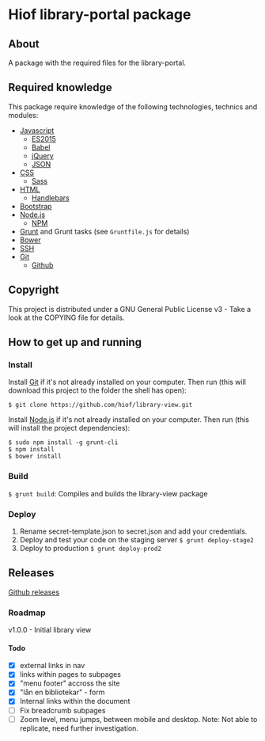 # Hiof library-portal package

## About

A package with the required files for the library-portal.

## Required knowledge

This package require knowledge of the following technologies, technics and modules:

- [Javascript](https://en.wikipedia.org/wiki/JavaScript)
    - [ES2015](https://en.wikipedia.org/wiki/ECMAScript#6th_Edition)
    - [Babel](https://babeljs.io)
    - [jQuery](https://jquery.com)
    - [JSON](http://jsonapi.org)
- [CSS](https://en.wikipedia.org/wiki/Cascading_Style_Sheets)
    - [Sass](http://sass-lang.com)
- [HTML](https://en.wikipedia.org/wiki/HTML)
    - [Handlebars](http://handlebarsjs.com)
- [Bootstrap](http://getbootstrap.com)
- [Node.js](https://nodejs.org)
    - [NPM](https://www.npmjs.com)
- [Grunt](http://gruntjs.com) and Grunt tasks (see `Gruntfile.js` for details)
- [Bower](http://bower.io)
- [SSH](https://en.wikipedia.org/wiki/Secure_Shell)
- [Git](https://git-scm.com)
    - [Github](https://github.com)

## Copyright

This project is distributed under a GNU General Public License v3 - Take a look at the COPYING file for details.

## How to get up and running

### Install

Install [Git](http://git-scm.com) if it's not already installed on your computer. Then run (this will download this project to the folder the shell has open):

```
$ git clone https://github.com/hiof/library-view.git
```

Install [Node.js](http://nodejs.org) if it's not already installed on your computer. Then run (this will install the project dependencies):

```
$ sudo npm install -g grunt-cli
$ npm install
$ bower install
```

### Build

`$ grunt build`: Compiles and builds the library-view package

### Deploy

1. Rename secret-template.json to secret.json and add your credentials.
2. Deploy and test your code on the staging server `$ grunt deploy-stage2`
3. Deploy to production `$ grunt deploy-prod2`

## Releases

[Github releases](https://github.com/hiof/library-view/releases)

### Roadmap

v1.0.0 - Initial library view

#### Todo

- [x] external links in nav
- [x] links within pages to subpages
- [x] "menu footer" accross the site
- [x] "lån en bibliotekar" - form
- [x] Internal links within the document
- [ ] Fix breadcrumb subpages
- [ ] Zoom level, menu jumps, between mobile and desktop. Note: Not able to replicate, need further investigation.
